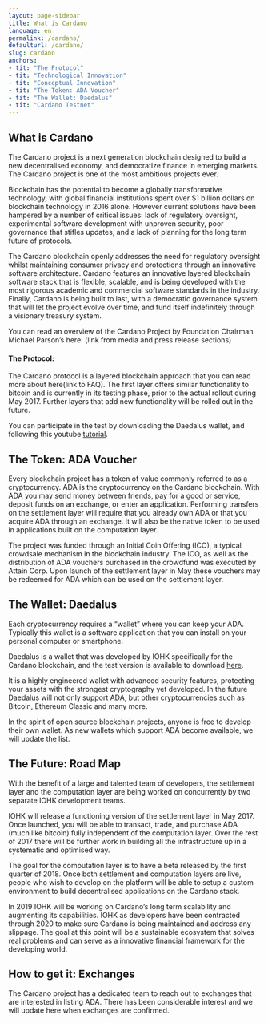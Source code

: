 ```yaml
---
layout: page-sidebar
title: What is Cardano
language: en
permalink: /cardano/
defaulturl: /cardano/
slug: cardano
anchors:
- tit: "The Protocol"
- tit: "Technological Innovation"
- tit: "Conceptual Innovation"
- tit: "The Token: ADA Voucher"
- tit: "The Wallet: Daedalus"
- tit: "Cardano Testnet"
---
```

## What is Cardano

The Cardano project is a next generation blockchain designed to build a new decentralised economy, and democratize finance in emerging markets. The Cardano project is one of the most ambitious projects ever.

Blockchain has the potential to become a globally transformative technology, with global financial institutions spent over $1 billion dollars on blockchain technology in 2016 alone. However current solutions have been hampered by a number of critical issues: lack of regulatory oversight, experimental software development with unproven security, poor governance that stifles updates, and a lack of planning for the long term future of protocols.

The Cardano blockchain openly addresses the need for regulatory oversight whilst maintaining consumer privacy and protections through an innovative software architecture. Cardano features an innovative layered blockchain software stack that is flexible, scalable, and is being developed with the most rigorous academic and commercial software standards in the industry. Finally, Cardano is being built to last, with a democratic governance system that will let the project evolve over time, and fund itself indefinitely through a visionary treasury system.

You can read an overview of the Cardano Project by Foundation Chairman Michael Parson’s here: (link from media and press release sections)

#### The Protocol:

The Cardano protocol is a layered blockchain approach that you can read more about here(link to FAQ). The first layer offers similar functionality to bitcoin and is currently in its testing phase, prior to the actual rollout during May 2017. Further layers that add new functionality will be rolled out in the future.

You can participate in the test by downloading the Daedalus wallet, and following this youtube [tutorial](https://www.youtube.com/watch?v=jfv7Ha8cPps).

## The Token: ADA Voucher

Every blockchain project has a token of value commonly referred to as a cryptocurrency. ADA is the cryptocurrency on the Cardano blockchain. With ADA you may send money between friends, pay for a good or service, deposit funds on an exchange, or enter an application. Performing transfers on the settlement layer will require that you already own ADA or that you acquire ADA through an exchange. It will also be the native token to be used in applications built on the computation layer.

The project was funded through an Initial Coin Offering (ICO), a typical crowdsale mechanism in the blockchain industry. The ICO, as well as the distribution of ADA vouchers purchased in the crowdfund was executed by Attain Corp. Upon launch of the settlement layer in May these vouchers may be redeemed for ADA which can be used on the settlement layer.

## The Wallet: Daedalus

Each cryptocurrency requires a “wallet” where you can keep your ADA. Typically this wallet is a software application that you can install on your personal computer or smartphone.

Daedalus is a wallet that was developed by IOHK specifically for the Cardano blockchain, and the test version is available to download [here](https://test.daedaluswallet.io/).

It is a highly engineered wallet with advanced security features, protecting your assets with the strongest cryptography yet developed. In the future Daedalus will not only support ADA, but other cryptocurrencies such as Bitcoin, Ethereum Classic and many more.

In the spirit of open source blockchain projects, anyone is free to develop their own wallet. As new wallets which support ADA become available, we will update the list.


## The Future: Road Map

With the benefit of a large and talented team of developers, the settlement layer and the computation layer are being worked on concurrently by two separate IOHK development teams.

IOHK will release a functioning version of the settlement layer in May 2017. Once launched, you will be able to transact, trade, and purchase ADA (much like bitcoin) fully independent of the computation layer. Over the rest of 2017 there will be further work in building all the infrastructure up in a systematic and optimised way.

The goal for the computation layer is to have a beta released by the first quarter of 2018. Once both settlement and computation layers are live, people who wish to develop on the platform will be able to setup a custom environment to build decentralised applications on the Cardano stack.

In 2019 IOHK will be working on Cardano’s long term scalability and augmenting its capabilities. IOHK as developers have been contracted through 2020 to make sure Cardano is being maintained and address any slippage. The goal at this point will be a sustainable ecosystem that solves real problems and can serve as a innovative financial framework for the developing world.


## How to get it: Exchanges

The Cardano project has a dedicated team to reach out to exchanges that are interested in listing ADA. There has been considerable interest and we will update here when exchanges are confirmed.
